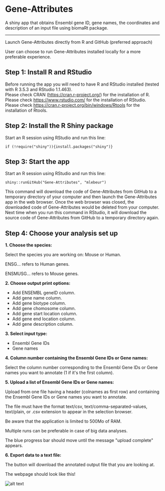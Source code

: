 Gene-Attributes
========
A shiny app that obtains Ensembl gene ID, gene names, the coordinates and description of an input file using biomaRt package. 

*****

Launch Gene-Attributes directly from R and GitHub (preferred approach)

User can choose to run Gene-Attributes installed locally for a more preferable experience.

## Step 1: Install R and RStudio

Before running the app you will need to have R and RStudio installed (tested with R 3.5.3 and RStudio 1.1.463).  
Please check CRAN (<a href="https://cran.r-project.org/" target="_blank">https://cran.r-project.org/</a>) for the installation of R.  
Please check <a href="https://www.rstudio.com/" target="_blank">https://www.rstudio.com/</a> for the installation of RStudio. 
Please check <a href="https://cran.r-project.org/bin/windows/Rtools/" target="_blank">https://cran.r-project.org/bin/windows/Rtools</a> for the installation of Rtools.

## Step 2: Install the R Shiny package

Start an R session using RStudio and run this line:  
```
if (!require("shiny")){install.packages("shiny")}
```

## Step 3: Start the app  

Start an R session using RStudio and run this line:  
```
shiny::runGitHub("Gene-Attributes", "mlebeur")
```
This command will download the code of Gene-Attributes from GitHub to a temporary directory of your computer and then launch the Gene-Attributes app in the web browser. Once the web browser was closed, the downloaded code of Gene-Attributes would be deleted from your computer. Next time when you run this command in RStudio, it will download the source code of Gene-Attributes from GitHub to a temporary directory again. 

## Step 4: Choose your analysis set up  

**1. Choose the species:**

Select the species you are working on: Mouse or Human.

ENSG... refers to Human genes.

ENSMUSG... refers to Mouse genes.

**2. Choose output print options:**

- Add ENSEMBL geneID column.
- Add gene name column.
- Add gene biotype column.
- Add gene chomosome column.
- Add gene start location column.
- Add gene end location column.
- Add gene description column.

**3. Select input type:**

- Ensembl Gene IDs
- Gene names 

**4. Column number containing the Ensembl Gene IDs or Gene names:**

Select the column number corresponding to the Ensembl Gene IDs or Gene names you want to annotate (1 if it's the first column).

**5. Upload a list of Ensembl Gene IDs or Gene names:**

Upload from one file having a header (colnames as first row) and containing the Ensembl Gene IDs or Gene names you want to annotate.

The file must have the format text/csv, text/comma-separated-values, text/plain, or .csv extension to appear in the selection browser.

Be aware that the application is limited to 500Mo of RAM.

Multiple runs can be preferable in case of big data analyses.

The blue progress bar should move until the message \"upload complete\" appears.


**6. Export data to a text file:**

The button will download the annotated output file that you are looking at.

The webpage should look like this!

![alt text](https://github.com/mlebeur/Gene-Attributes/blob/master/Gene-Attributes_interface.png)
